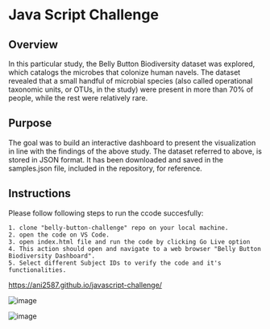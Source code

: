 # Java Script Challenge

## Overview
In this particular study, the Belly Button Biodiversity dataset was explored, which catalogs the microbes that colonize human navels.
The dataset revealed that a small handful of microbial species (also called operational taxonomic units, or OTUs, in the study) were present in more than 70% of people, while the rest were relatively rare.

## Purpose
The goal was to build an interactive dashboard to present the visualization in line with the findings of the above study.
The dataset referred to above, is stored in JSON format. It has been downloaded and saved in the samples.json file, included in the repository, for reference.

## Instructions 

Please follow following steps to run the ccode succesfully:

    1. clone "belly-button-challenge" repo on your local machine.
    2. open the code on VS Code.
    3. open index.html file and run the code by clicking Go Live option
    4. This action should open and navigate to a web browser "Belly Button Biodiversity Dashboard". 
    5. Select different Subject IDs to verify the code and it's functionalities. 
https://ani2587.github.io/javascript-challenge/

![image](https://github.com/Ani2587/belly-button-challenge/assets/17106097/3bc46688-17ba-4f16-8706-fbafeea5da18)



![image](https://github.com/Ani2587/belly-button-challenge/assets/17106097/e906a790-feaf-4b86-8d75-b28923c93835)






